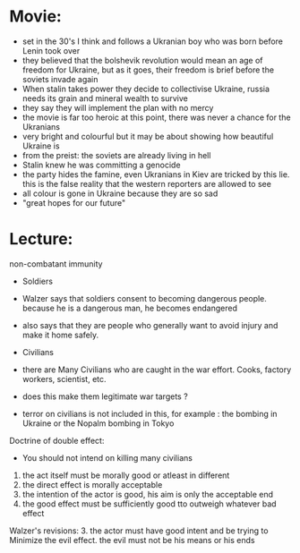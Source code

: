 # Movie:
- set in the 30's I think and follows a Ukranian boy who was born before Lenin took over
- they believed that the bolshevik revolution would mean an age of freedom for Ukraine, but as it goes, their freedom is brief before the soviets invade again
- When stalin takes power they decide to collectivise Ukraine, russia needs its grain and mineral wealth to survive
- they say they will implement the plan with no mercy
- the movie is far too heroic at this point, there was never a chance for the Ukranians
- very bright and colourful but it may be about showing how beautiful Ukraine is
- from the preist: the soviets are already living in hell
- Stalin knew he was committing a genocide
- the party hides the famine, even Ukranians in Kiev are tricked by this lie. this is the false reality that the western reporters are allowed to see
- all colour is gone in Ukraine because they are so sad
- "great hopes for our future"

# Lecture:

non-combatant immunity

- Soldiers
- Walzer says that soldiers consent to becoming dangerous people. because he is a dangerous man, he becomes endangered
- also says that they are people who generally want to avoid injury and make it home safely.

- Civilians
- there are Many Civilians who are caught in the war effort. Cooks, factory workers, scientist, etc.
- does this make them legitimate war targets ?
- terror on civilians is not included in this, for example : the bombing in Ukraine or the Nopalm bombing in Tokyo

Doctrine of double effect:
- You should not intend on killing many civilians
1. the act itself must be morally good or atleast in different
2. the direct effect is morally acceptable
3. the intention of the actor is good, his aim is only the acceptable end
4. the good effect must be sufficiently good tto outweigh whatever bad effect

Walzer's revisions:
3. the actor must have good intent and be trying to Minimize the evil effect. the evil must not be his means or his ends